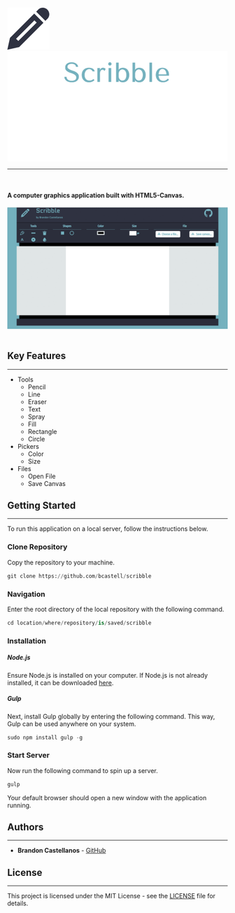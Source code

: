 ![alt text](./app/images/media/logo.png)
![alt text](./app/images/media/title.png)

----
&nbsp;&nbsp;&nbsp;&nbsp;&nbsp;&nbsp;&nbsp;&nbsp;&nbsp;&nbsp;&nbsp;

#### A computer graphics application built with HTML5-Canvas.

![screenshot](./app/images/media/demo.gif)
&nbsp;&nbsp;&nbsp;&nbsp;&nbsp;&nbsp;&nbsp;&nbsp;&nbsp;&nbsp;&nbsp;

## Key Features
----

* Tools
	- Pencil
	- Line
	- Eraser
	- Text
	- Spray
	- Fill
	- Rectangle
	- Circle
* Pickers
	- Color
	- Size
* Files
	- Open File
	- Save Canvas

## Getting Started
----
To run this application on a local server, follow the instructions below.

### Clone Repository
Copy the repository to your machine.
```python
git clone https://github.com/bcastell/scribble
```

### Navigation
Enter the root directory of the local repository with the following command.
```python
cd location/where/repository/is/saved/scribble
```

### Installation
##### Node.js
Ensure Node.js is installed on your computer. If Node.js is not already installed, it can be downloaded [here](https://nodejs.org/en/).
&nbsp;
##### Gulp
Next, install Gulp globally by entering the following command. This way, Gulp can be used anywhere on your system.
```python
sudo npm install gulp -g
```

### Start Server
Now run the following command to spin up a server.
```python
gulp
```
Your default browser should open a new window with the application running.

## Authors
----
* **Brandon Castellanos** - [GitHub](https://github.com/bcastell)

## License
----
This project is licensed under the MIT License - see the [LICENSE](LICENSE) file for details.
